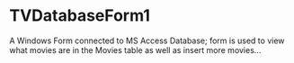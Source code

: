 # TVDatabaseForm1
A Windows Form connected to MS Access Database; form is used to view what movies are in the Movies table as well as insert more movies...
